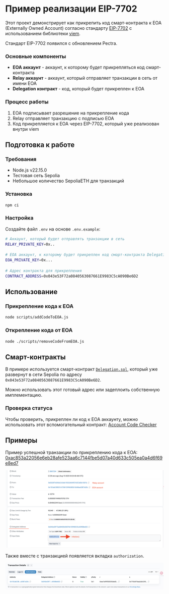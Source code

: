 # Пример реализации EIP-7702

Этот проект демонстрирует как прикрепить код смарт-контракта к EOA (Externally Owned Account) согласно стандарту [EIP-7702](https://eips.ethereum.org/EIPS/eip-7702) с использованием библиотеки [viem](https://viem.sh/).

Стандарт EIP-7702 появился с обновлением Pectra.

### Основные компоненты

- **EOA аккаунт** - аккаунт, к которому будет прикрепляться код смарт-контракта
- **Relay аккаунт** - аккаунт, который отправляет транзакции в сеть от имени EOA
- **Delegation контракт** - код, который будет прикреплен к EOA

### Процесс работы

1. EOA подписывает разрешение на прикрепление кода
2. Relay отправляет транзакцию с подписью EOA
3. Код прикрепляется к EOA через EIP-7702, который уже реализован внутри viem

## Подготовка к работе

### Требования

- Node.js v22.15.0
- Тестовая сеть Sepolia
- Небольшое количество SepoliaETH для транзакций

### Установка

```bash
npm ci
```

### Настройка

Создайте файл `.env` на основе `.env.example`:
```bash
# Аккаунт, который будет отправлять транзакции в сеть
RELAY_PRIVATE_KEY=0x..

# EOA аккаунт, к которому будет прикреплен код смарт-контракта Delegation.sol
EOA_PRIVATE_KEY=0x...

# Адрес контракта для прикрепления
CONTRACT_ADDRESS=0x043e53F72a0840563087661E9983C5cA090Be6D2
```

## Использование

### Прикрепление кода к EOA

```bash
node scripts/addCodeToEOA.js
```

### Открепление кода от EOA

```bash
node ./scripts/removeCodeFromEOA.js
```

## Смарт-контракты

В примере используется смарт-контракт [`Delegation.sol`](./contract/Delegation.sol), который уже развернут в сети Sepolia по адресу `0x043e53F72a0840563087661E9983C5cA090Be6D2`.

Можно использовать этот готовый адрес или задеплоить собственную имплементацию.

### Проверка статуса

Чтобы проверить, прикреплен ли код к EOA аккаунту, можно использовать этот вспомогательный контракт: [Account Code Checker](https://sepolia.etherscan.io/address/0xA3C9961181BBc23dBbf7fb305aE844d1B4E55cF6#code)

## Примеры

Пример успешной транзакции по прикреплению кода к EOA: [0xac853a22056e6eb28afe523aa6c7144fbe5d07a40d633c505ea0a4d6f69e8ed7](https://sepolia.etherscan.io/tx/0xac853a22056e6eb28afe523aa6c7144fbe5d07a40d633c505ea0a4d6f69e8ed7)

![](./images/success-transaction.png)

Также вместе с транзакцией появляется вкладка `authorization`.

![](./images/authorization.png)